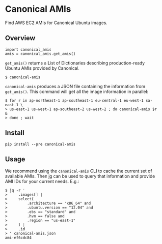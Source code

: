 Canonical AMIs
==============

Find AWS EC2 AMIs for Canonical Ubuntu images.

Overview
--------

    import canonical_amis
    amis = canonical_amis.get_amis()

`get_amis()` returns a List of Dictionaries describing production-ready Ubuntu
AMIs provided by Canonical.

    $ canonical-amis

`canonical-amis` produces a JSON file containing the information from
`get_amis()`.  This command will get all the image information in parallel:

    $ for r in ap-northeast-1 ap-southeast-1 eu-central-1 eu-west-1 sa-east-1 \
    > us-east-1 us-west-1 ap-southeast-2 us-west-2 ; do canonical-amis $r &
    > done ; wait

Install
-------

    pip install --pre canonical-amis

Usage
-----

We recommend using the `canonical-amis` CLI to cache the current set of
available AMIs.  Then [jq](https://stedolan.github.io/jq/) can be used to query
that information and provide AMI IDs for your current needs.  E.g.:

    $ jq -r '
    >     .images[] |
    >     select(
    >         .architecture == "x86_64" and
    >         .ubuntu.version == "12.04" and
    >         .ebs == "standard" and
    >         .hvm == false and
    >         .region == "us-east-1"
    >     ) |
    >     .id
    > ' canonical-amis.json
    ami-ef6cdc84
